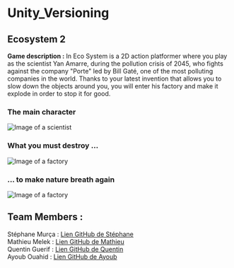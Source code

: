# Unity_Versioning

## Ecosystem 2

**Game description :** In Eco System is a 2D action platformer where you play as the scientist Yan Amarre, during the pollution crisis of 2045, who fights against the company "Porte" 
led by Bill Gaté, one of the most polluting companies in the world. Thanks to your latest invention that allows you to slow down the objects around you, you will enter his factory 
and make it explode in order to stop it for good. 

### The main character
![Image of a scientist](https://pixelartmaker-data-78746291193.nyc3.digitaloceanspaces.com/image/a64c49148dec501.png)

### What you must destroy ...
![Image of a factory](https://openclipart.org/image/800px/310197)

### ... to make nature breath again
![Image of a factory](https://i.redd.it/7cefmmdirig41.png)

## Team Members : 

Stéphane Murça : [Lien GitHub de Stéphane](https://github.com/Stephane1902)  
Mathieu Melek :  [Lien GitHub de Mathieu](https://github.com/AxolotlTropKawai)  
Quentin Guerif : [Lien GitHub de Quentin](https://github.com/Winchhh)  
Ayoub Ouahid : [Lien GitHub de Ayoub](https://github.com/oayouub)  
